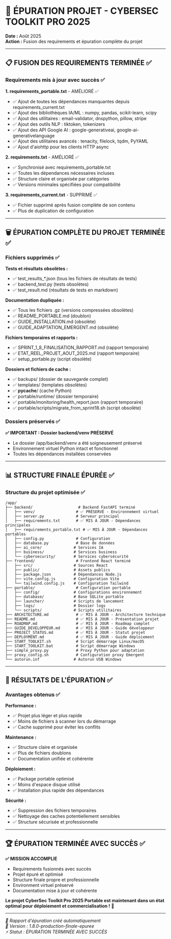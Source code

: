 # 🧹 ÉPURATION PROJET - CYBERSEC TOOLKIT PRO 2025

**Date :** Août 2025  
**Action :** Fusion des requirements et épuration complète du projet

---

## 📋 FUSION DES REQUIREMENTS TERMINÉE ✅

### **Requirements mis à jour avec succès** ✅

**1. requirements_portable.txt** - AMÉLIORÉ ✅
- ✅ Ajout de toutes les dépendances manquantes depuis requirements_current.txt
- ✅ Ajout des bibliothèques IA/ML : numpy, pandas, scikit-learn, scipy
- ✅ Ajout des utilitaires : email-validator, dnspython, pillow, stripe
- ✅ Ajout des outils NLP : tiktoken, tokenizers
- ✅ Ajout des API Google AI : google-generativeai, google-ai-generativelanguage
- ✅ Ajout des utilitaires avancés : tenacity, filelock, tqdm, PyYAML
- ✅ Ajout d'aiohttp pour les clients HTTP async

**2. requirements.txt** - AMÉLIORÉ ✅
- ✅ Synchronisé avec requirements_portable.txt
- ✅ Toutes les dépendances nécessaires incluses
- ✅ Structure claire et organisée par catégories
- ✅ Versions minimales spécifiées pour compatibilité

**3. requirements_current.txt** - SUPPRIMÉ ✅
- ✅ Fichier supprimé après fusion complète de son contenu
- ✅ Plus de duplication de configuration

---

## 🗑️ ÉPURATION COMPLÈTE DU PROJET TERMINÉE ✅

### **Fichiers supprimés** ✅

**Tests et résultats obsolètes :**
- ✅ test_results_*.json (tous les fichiers de résultats de tests)
- ✅ backend_test.py (tests obsolètes)
- ✅ test_result.md (résultats de tests en markdown)

**Documentation dupliquée :**
- ✅ Tous les fichiers .gz (versions compressées obsolètes)
- ✅ README_PORTABLE.md (doublon)
- ✅ GUIDE_INSTALLATION.md (obsolète)
- ✅ GUIDE_ADAPTATION_EMERGENT.md (obsolète)

**Fichiers temporaires et rapports :**
- ✅ SPRINT_1_8_FINALISATION_RAPPORT.md (rapport temporaire)
- ✅ ETAT_REEL_PROJET_AOUT_2025.md (rapport temporaire)
- ✅ setup_portable.py (script obsolète)

**Dossiers et fichiers de cache :**
- ✅ backups/ (dossier de sauvegarde complet)
- ✅ templates/ (templates obsolètes)
- ✅ __pycache__/ (cache Python)
- ✅ portable/runtime/ (dossier temporaire)
- ✅ portable/monitoring/health_report.json (rapport temporaire)
- ✅ portable/scripts/migrate_from_sprint18.sh (script obsolète)

### **Dossiers préservés** ✅

**✅ IMPORTANT : Dossier backend/venv PRÉSERVÉ**
- Le dossier /app/backend/venv a été soigneusement préservé
- Environnement virtuel Python intact et fonctionnel
- Toutes les dépendances installées conservées

---

## 📊 STRUCTURE FINALE ÉPURÉE ✅

### **Structure du projet optimisée** ✅

```
/app/
├── backend/                    # Backend FastAPI terminé
│   ├── venv/                  # ✅ PRÉSERVÉ - Environnement virtuel
│   ├── server.py              # Serveur principal
│   ├── requirements.txt       # ✅ MIS À JOUR - Dépendances principales
│   ├── requirements_portable.txt # ✅ MIS À JOUR - Dépendances portables
│   ├── config.py              # Configuration
│   ├── database.py            # Base de données
│   ├── ai_core/              # Services IA
│   ├── business/             # Services business
│   └── cybersecurity/        # Services cybersécurité
├── frontend/                  # Frontend React terminé
│   ├── src/                  # Sources React
│   ├── public/               # Assets publics
│   ├── package.json          # Dépendances Node.js
│   ├── vite.config.js        # Configuration Vite
│   └── tailwind.config.js    # Configuration Tailwind
├── portable/                  # Configuration portable
│   ├── config/               # Configurations environnement
│   ├── database/             # Base SQLite portable
│   ├── launcher/             # Scripts de lancement
│   ├── logs/                 # Dossier logs
│   └── scripts/              # Scripts utilitaires
├── ARCHITECTURE.md            # ✅ MIS À JOUR - Architecture technique
├── README.md                  # ✅ MIS À JOUR - Présentation projet
├── ROADMAP.md                 # ✅ MIS À JOUR - Roadmap complet
├── GUIDE_DEVELOPPEUR.md       # ✅ MIS À JOUR - Guide développeur
├── PROJECT_STATUS.md          # ✅ MIS À JOUR - Statut projet
├── DEPLOYMENT.md              # ✅ MIS À JOUR - Guide déploiement
├── START_TOOLKIT.sh           # Script démarrage Linux/macOS
├── START_TOOLKIT.bat          # Script démarrage Windows
├── simple_proxy.py            # Proxy Python pour adaptation
├── proxy_config.sh            # Configuration proxy Emergent
└── autorun.inf               # Autorun USB Windows
```

---

## 🎯 RÉSULTATS DE L'ÉPURATION ✅

### **Avantages obtenus** ✅

**Performance :**
- ✅ Projet plus léger et plus rapide
- ✅ Moins de fichiers à scanner lors du démarrage
- ✅ Cache supprimé pour éviter les conflits

**Maintenance :**
- ✅ Structure claire et organisée
- ✅ Plus de fichiers doublons
- ✅ Documentation unifiée et cohérente

**Déploiement :**
- ✅ Package portable optimisé
- ✅ Moins d'espace disque utilisé
- ✅ Installation plus rapide des dépendances

**Sécurité :**
- ✅ Suppression des fichiers temporaires
- ✅ Nettoyage des caches potentiellement sensibles
- ✅ Structure sécurisée et professionnelle

---

## 🏆 ÉPURATION TERMINÉE AVEC SUCCÈS ✅

**✅ MISSION ACCOMPLIE**
- Requirements fusionnés avec succès
- Projet épuré et optimisé
- Structure finale propre et professionnelle
- Environment virtuel préservé
- Documentation mise à jour et cohérente

**Le projet CyberSec Toolkit Pro 2025 Portable est maintenant dans un état optimal pour déploiement et commercialisation !** 🚀

---

*📝 Rapport d'épuration créé automatiquement*  
*🔄 Version : 1.8.0-production-finale-epuree*  
*⚡ Statut : ÉPURATION TERMINÉE AVEC SUCCÈS*